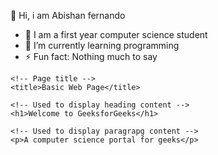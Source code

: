 
👋 Hi, i am Abishan fernando
- 🔭 I am a first year computer science student
- 🌱 I’m currently learning programming
- ⚡ Fun fact: Nothing much to say
<!DOCTYPE html>
<html>
 
<!-- Head Section content -->
<head>
 
    <!-- Page title -->
    <title>Basic Web Page</title>
</head>
 
<!-- Body Section content -->
<body>
 
    <!-- Used to display heading content -->
    <h1>Welcome to GeeksforGeeks</h1>
 
    <!-- Used to display paragrapg content -->
    <p>A computer science portal for geeks</p>
</body>
 
</html>
